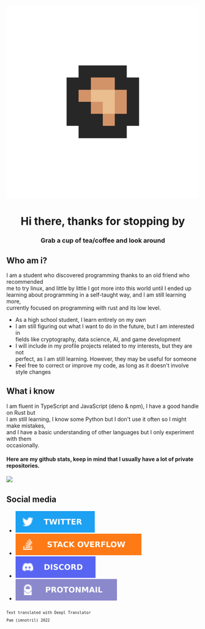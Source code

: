 <!-- Main Readme -->
<div id="header" align="center">
    <a href="#"><img src="https://github.com/imnotril/imnotril/blob/main/Profile/header.png"></a>
</div>
<div id="content">
    <div id="title" align="center">
        <h1>Hi there, thanks for stopping by</h1>
        <h3>Grab a cup of tea/coffee and look around</h3>
    </div>
    <div id="who-am-i">
        <h2>Who am i?</h2>
        <p>I am a student who discovered programming thanks to an old friend who recommended<br>
            me to try linux, and little by little I got more into this world until I ended up<br>
            learning about programming in a self-taught way, and I am still learning more,<br>
            currently focused on programming with rust and its low level.
        </p>
        <ul>
            <li>As a high school student, I learn entirely on my own</li>
            <li>I am still figuring out what I want to do in the future, but I am interested in<br>
                fields like cryptography, data science, AI, and game development</li>
            <li>I will include in my profile projects related to my interests, but they are not<br>
                perfect, as I am still learning. However, they may be useful for someone</li>
            <li>Feel free to correct or improve my code, as long as it doesn't involve style changes</li>
        </ul>
    </div>
    <div id="languages">
        <h2>What i know</h2>
        <p>I am fluent in TypeScript and JavaScript (deno & npm), I have a good handle on Rust but<br>
            I am still learning, I know some Python but I don't use it often so I might make mistakes,<br>
            and I have a basic understanding of other languages but I only experiment with them<br>
            occasionally.
        </p>
        <h4>Here are my github stats, keep in mind that I usually have a lot of private repositories.</h4>
        <a href=""><img src="https://github-readme-stats.vercel.app/api?username=imnotril&show_icons=true&theme=rose_pine"></a>
    </div>
    <div id="social">
        <h2>Social media</h2>
        <ul>
            <li><a href="https://twitter.com/imnotril_dev"><img src="https://github.com/imnotril/imnotril/blob/main/Profile/twitter.svg" alt="Twitter"></a></li>
            <li><a href="https://stackoverflow.com/users/20775902"><img src="https://github.com/imnotril/imnotril/blob/main/Profile/stackoverflow.svg" alt="Stack overflow"></a></li>
            <li><a href="https://discord.com/users/1031713816414785546"><img src="https://github.com/imnotril/imnotril/blob/main/Profile/discord.svg" alt="Discord"></a></li>
            <li><a href="mailto:imnotril+ghcontact@proton.me"><img src="https://github.com/imnotril/imnotril/blob/main/Profile/protonmail.svg" alt="Mailto"></a></li>
        </ul>
    </div>
</div>
<div id="footer">
    <sub>
        <code>Text translated with Deepl Translator</code><br>
        <code>Pam (imnotril) 2022</code>
    </sub>
</div>
